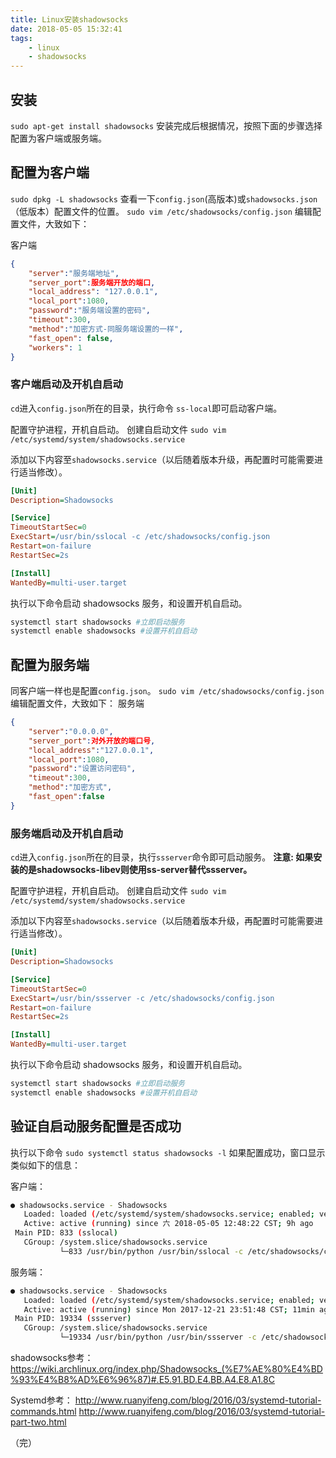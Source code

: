 ```yaml
---
title: Linux安装shadowsocks
date: 2018-05-05 15:32:41
tags:
    - linux
    - shadowsocks
---
```

## 安装
`sudo apt-get install shadowsocks`
安装完成后根据情况，按照下面的步骤选择配置为客户端或服务端。

## 配置为客户端
`sudo dpkg -L shadowsocks` 查看一下`config.json`(高版本)或`shadowsocks.json`（低版本）配置文件的位置。
`sudo vim /etc/shadowsocks/config.json` 编辑配置文件，大致如下：

<!-- more -->

客户端
``` json
{
    "server":"服务端地址",
    "server_port":服务端开放的端口,
    "local_address": "127.0.0.1",
    "local_port":1080,
    "password":"服务端设置的密码",
    "timeout":300,
    "method":"加密方式-同服务端设置的一样",
    "fast_open": false,
    "workers": 1
}
```
### 客户端启动及开机自启动
`cd`进入`config.json`所在的目录，执行命令 `ss-local`即可启动客户端。

配置守护进程，开机自启动。
创建自启动文件
`sudo vim /etc/systemd/system/shadowsocks.service`

添加以下内容至`shadowsocks.service`（以后随着版本升级，再配置时可能需要进行适当修改）。
``` ini
[Unit]
Description=Shadowsocks

[Service]
TimeoutStartSec=0
ExecStart=/usr/bin/sslocal -c /etc/shadowsocks/config.json
Restart=on-failure
RestartSec=2s

[Install]
WantedBy=multi-user.target
```

执行以下命令启动 shadowsocks 服务，和设置开机自启动。
``` bash
systemctl start shadowsocks #立即启动服务
systemctl enable shadowsocks #设置开机自启动
```

## 配置为服务端
同客户端一样也是配置`config.json`。
`sudo vim /etc/shadowsocks/config.json` 编辑配置文件，大致如下：
服务端
``` json
{
    "server":"0.0.0.0",
    "server_port":对外开放的端口号,
    "local_address":"127.0.0.1",
    "local_port":1080,
    "password":"设置访问密码",
    "timeout":300,
    "method":"加密方式",
    "fast_open":false
}
```

### 服务端启动及开机自启动
`cd`进入`config.json`所在的目录，执行`ssserver`命令即可启动服务。
**注意: 如果安装的是shadowsocks-libev则使用ss-server替代ssserver。**

配置守护进程，开机自启动。
创建自启动文件
`sudo vim /etc/systemd/system/shadowsocks.service`

添加以下内容至`shadowsocks.service`（以后随着版本升级，再配置时可能需要进行适当修改）。
``` ini
[Unit]
Description=Shadowsocks

[Service]
TimeoutStartSec=0
ExecStart=/usr/bin/ssserver -c /etc/shadowsocks/config.json
Restart=on-failure
RestartSec=2s

[Install]
WantedBy=multi-user.target
```

执行以下命令启动 shadowsocks 服务，和设置开机自启动。
``` bash
systemctl start shadowsocks #立即启动服务
systemctl enable shadowsocks #设置开机自启动
```


## 验证自启动服务配置是否成功
执行以下命令
`sudo systemctl status shadowsocks -l`
如果配置成功，窗口显示类似如下的信息：

客户端：
``` bash
● shadowsocks.service - Shadowsocks
   Loaded: loaded (/etc/systemd/system/shadowsocks.service; enabled; vendor preset: enabled)
   Active: active (running) since 六 2018-05-05 12:48:22 CST; 9h ago
 Main PID: 833 (sslocal)
   CGroup: /system.slice/shadowsocks.service
           └─833 /usr/bin/python /usr/bin/sslocal -c /etc/shadowsocks/config.json
```

服务端：
``` bash
● shadowsocks.service - Shadowsocks
   Loaded: loaded (/etc/systemd/system/shadowsocks.service; enabled; vendor preset: enabled)
   Active: active (running) since Mon 2017-12-21 23:51:48 CST; 11min ago
 Main PID: 19334 (ssserver)
   CGroup: /system.slice/shadowsocks.service
           └─19334 /usr/bin/python /usr/bin/ssserver -c /etc/shadowsocks/config.json
```


shadowsocks参考：
https://wiki.archlinux.org/index.php/Shadowsocks_(%E7%AE%80%E4%BD%93%E4%B8%AD%E6%96%87)#.E5.91.BD.E4.BB.A4.E8.A1.8C

Systemd参考：
http://www.ruanyifeng.com/blog/2016/03/systemd-tutorial-commands.html
http://www.ruanyifeng.com/blog/2016/03/systemd-tutorial-part-two.html

（完）